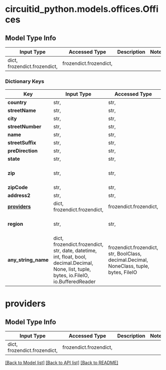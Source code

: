# circuitid_python.models.offices.Offices

## Model Type Info
Input Type | Accessed Type | Description | Notes
------------ | ------------- | ------------- | -------------
dict, frozendict.frozendict,  | frozendict.frozendict,  |  | 

### Dictionary Keys
Key | Input Type | Accessed Type | Description | Notes
------------ | ------------- | ------------- | ------------- | -------------
**country** | str,  | str,  |  | 
**streetName** | str,  | str,  |  | 
**city** | str,  | str,  |  | 
**streetNumber** | str,  | str,  |  | 
**name** | str,  | str,  |  | 
**streetSuffix** | str,  | str,  |  | 
**preDirection** | str,  | str,  |  | [optional] 
**state** | str,  | str,  |  | [optional] 
**zip** | str,  | str,  | ObjectId (unique 12 bytes ID) | [optional] 
**zipCode** | str,  | str,  |  | [optional] 
**address2** | str,  | str,  |  | [optional] 
**[providers](#providers)** | dict, frozendict.frozendict,  | frozendict.frozendict,  |  | [optional] 
**region** | str,  | str,  | ObjectId (unique 12 bytes ID) | [optional] 
**any_string_name** | dict, frozendict.frozendict, str, date, datetime, int, float, bool, decimal.Decimal, None, list, tuple, bytes, io.FileIO, io.BufferedReader | frozendict.frozendict, str, BoolClass, decimal.Decimal, NoneClass, tuple, bytes, FileIO | any string name can be used but the value must be the correct type | [optional]

# providers

## Model Type Info
Input Type | Accessed Type | Description | Notes
------------ | ------------- | ------------- | -------------
dict, frozendict.frozendict,  | frozendict.frozendict,  |  | 

[[Back to Model list]](../../README.md#documentation-for-models) [[Back to API list]](../../README.md#documentation-for-api-endpoints) [[Back to README]](../../README.md)


